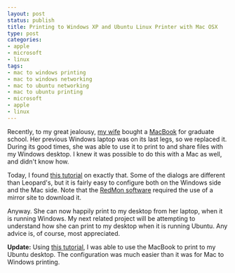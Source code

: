 ```yaml
---
layout: post
status: publish
title: Printing to Windows XP and Ubuntu Linux Printer with Mac OSX
type: post
categories:
- apple
- microsoft
- linux
tags:
- mac to windows printing
- mac to windows networking
- mac to ubuntu networking
- mac to ubuntu printing
- microsoft
- apple
- linux
---
```

Recently, to my great jealousy, <a href="http://kierastegall.com/">my wife</a> bought a <a href="http://www.apple.com/macbook/">MacBook</a> for graduate school. Her previous Windows laptop was on its last legs, so we replaced it. During its good times, she was able to use it to print to and share files with my Windows desktop. I knew it was possible to do this with a Mac as well, and didn't know how.

Today, I found <a href="http://iharder.sourceforge.net/current/macosx/winmacprinter/">this tutorial</a> on exactly that. Some of the dialogs are different than Leopard's, but it is fairly easy to configure both on the Windows side and the Mac side. Note that the <a href="http://pages.cs.wisc.edu/~ghost/redmon/index.htm">RedMon software</a> required the use of a mirror site to download it.

Anyway. She can now happily print to my desktop from her laptop, when it is running Windows. My next related project will be attempting to understand how she can print to my desktop when it is running Ubuntu. Any advice is, of course, most appreciated.

<strong>Update:</strong> Using <a href="https://help.ubuntu.com/community/NetworkPrintingFromMacOSX">this tutorial</a>, I was able to use the MacBook to print to my Ubuntu desktop. The configuration was much easier than it was for Mac to Windows printing.

